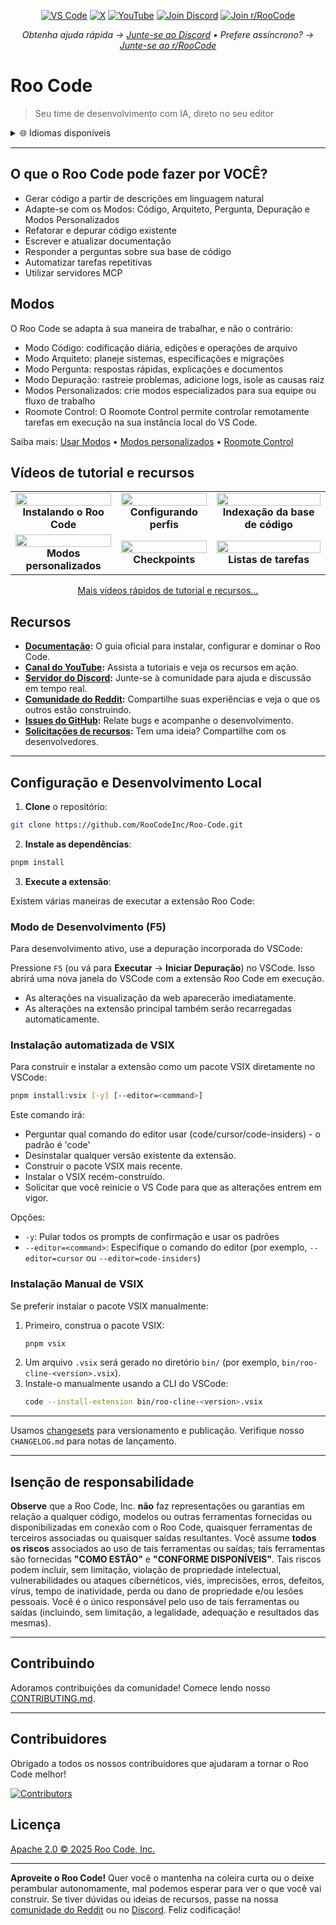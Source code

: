 <p align="center">
  <a href="https://marketplace.visualstudio.com/items?itemName=RooVeterinaryInc.roo-cline"><img src="https://img.shields.io/visual-studio-marketplace/v/RooVeterinaryInc.roo-cline.svg?label=VS%20Code&color=%23007ACC&style=flat&logo=visualstudiocode&logoColor=white" alt="VS Code"></a>
  <a href="https://x.com/roocode"><img src="https://img.shields.io/badge/roo_code-000000?style=flat&logo=x&logoColor=white" alt="X"></a>
  <a href="https://youtube.com/@roocodeyt?feature=shared"><img src="https://img.shields.io/badge/YouTube-FF0000?style=flat&logo=youtube&logoColor=white" alt="YouTube"></a>
  <a href="https://discord.gg/roocode"><img src="https://img.shields.io/badge/Join%20Discord-5865F2?style=flat&logo=discord&logoColor=white" alt="Join Discord"></a>
  <a href="https://www.reddit.com/r/RooCode/"><img src="https://img.shields.io/badge/Join%20r%2FRooCode-FF4500?style=flat&logo=reddit&logoColor=white" alt="Join r/RooCode"></a>
</p>
<p align="center">
  <em>Obtenha ajuda rápida → <a href="https://discord.gg/roocode">Junte-se ao Discord</a> • Prefere assíncrono? → <a href="https://www.reddit.com/r/RooCode/">Junte-se ao r/RooCode</a></em>
</p>

# Roo Code

> Seu time de desenvolvimento com IA, direto no seu editor

<details>
  <summary>🌐 Idiomas disponíveis</summary>

- [English](../../README.md)
- [Català](../ca/README.md)
- [Deutsch](../de/README.md)
- [Español](../es/README.md)
- [Français](../fr/README.md)
- [हिंदी](../hi/README.md)
- [Bahasa Indonesia](../id/README.md)
- [Italiano](../it/README.md)
- [日本語](../ja/README.md)
- [한국어](../ko/README.md)
- [Nederlands](../nl/README.md)
- [Polski](../pl/README.md)
- [Português (BR)](../pt-BR/README.md)
- [Русский](../ru/README.md)
- [Türkçe](../tr/README.md)
- [Tiếng Việt](../vi/README.md)
- [简体中文](../zh-CN/README.md)
- [繁體中文](../zh-TW/README.md)
- ...
  </details>

---

## O que o Roo Code pode fazer por VOCÊ?

- Gerar código a partir de descrições em linguagem natural
- Adapte-se com os Modos: Código, Arquiteto, Pergunta, Depuração e Modos Personalizados
- Refatorar e depurar código existente
- Escrever e atualizar documentação
- Responder a perguntas sobre sua base de código
- Automatizar tarefas repetitivas
- Utilizar servidores MCP

## Modos

O Roo Code se adapta à sua maneira de trabalhar, e não o contrário:

- Modo Código: codificação diária, edições e operações de arquivo
- Modo Arquiteto: planeje sistemas, especificações e migrações
- Modo Pergunta: respostas rápidas, explicações e documentos
- Modo Depuração: rastreie problemas, adicione logs, isole as causas raiz
- Modos Personalizados: crie modos especializados para sua equipe ou fluxo de trabalho
- Roomote Control: O Roomote Control permite controlar remotamente tarefas em execução na sua instância local do VS Code.

Saiba mais: [Usar Modos](https://docs.roocode.com/basic-usage/using-modes) • [Modos personalizados](https://docs.roocode.com/advanced-usage/custom-modes) • [Roomote Control](https://docs.roocode.com/roo-code-cloud/roomote-control)

## Vídeos de tutorial e recursos

<div align="center">

|                                                                                                                                                                             |                                                                                                                                                                           |                                                                                                                                                                                   |
| :-------------------------------------------------------------------------------------------------------------------------------------------------------------------------: | :-----------------------------------------------------------------------------------------------------------------------------------------------------------------------: | :-------------------------------------------------------------------------------------------------------------------------------------------------------------------------------: |
| <a href="https://www.youtube.com/watch?v=Mcq3r1EPZ-4"><img src="https://img.youtube.com/vi/Mcq3r1EPZ-4/maxresdefault.jpg" width="100%"></a><br><b>Instalando o Roo Code</b> | <a href="https://www.youtube.com/watch?v=ZBML8h5cCgo"><img src="https://img.youtube.com/vi/ZBML8h5cCgo/maxresdefault.jpg" width="100%"></a><br><b>Configurando perfis</b> | <a href="https://www.youtube.com/watch?v=r1bpod1VWhg"><img src="https://img.youtube.com/vi/r1bpod1VWhg/maxresdefault.jpg" width="100%"></a><br><b>Indexação da base de código</b> |
| <a href="https://www.youtube.com/watch?v=qgqceCuhlRA"><img src="https://img.youtube.com/vi/qgqceCuhlRA/maxresdefault.jpg" width="100%"></a><br><b>Modos personalizados</b>  |     <a href="https://www.youtube.com/watch?v=Ho30nyY332E"><img src="https://img.youtube.com/vi/Ho30nyY332E/maxresdefault.jpg" width="100%"></a><br><b>Checkpoints</b>     |      <a href="https://www.youtube.com/watch?v=6h5vB9PpoPk"><img src="https://img.youtube.com/vi/6h5vB9PpoPk/maxresdefault.jpg" width="100%"></a><br><b>Listas de tarefas</b>      |

</div>
<p align="center">
<a href="https://docs.roocode.com/tutorial-videos">Mais vídeos rápidos de tutorial e recursos...</a>
</p>

## Recursos

- **[Documentação](https://docs.roocode.com):** O guia oficial para instalar, configurar e dominar o Roo Code.
- **[Canal do YouTube](https://youtube.com/@roocodeyt?feature=shared):** Assista a tutoriais e veja os recursos em ação.
- **[Servidor do Discord](https://discord.gg/roocode):** Junte-se à comunidade para ajuda e discussão em tempo real.
- **[Comunidade do Reddit](https://www.reddit.com/r/RooCode):** Compartilhe suas experiências e veja o que os outros estão construindo.
- **[Issues do GitHub](https://github.com/RooCodeInc/Roo-Code/issues):** Relate bugs e acompanhe o desenvolvimento.
- **[Solicitações de recursos](https://github.com/RooCodeInc/Roo-Code/discussions/categories/feature-requests?discussions_q=is%3Aopen+category%3A%22Feature+Requests%22+sort%3Atop):** Tem uma ideia? Compartilhe com os desenvolvedores.

---

## Configuração e Desenvolvimento Local

1. **Clone** o repositório:

```sh
git clone https://github.com/RooCodeInc/Roo-Code.git
```

2. **Instale as dependências**:

```sh
pnpm install
```

3. **Execute a extensão**:

Existem várias maneiras de executar a extensão Roo Code:

### Modo de Desenvolvimento (F5)

Para desenvolvimento ativo, use a depuração incorporada do VSCode:

Pressione `F5` (ou vá para **Executar** → **Iniciar Depuração**) no VSCode. Isso abrirá uma nova janela do VSCode com a extensão Roo Code em execução.

- As alterações na visualização da web aparecerão imediatamente.
- As alterações na extensão principal também serão recarregadas automaticamente.

### Instalação automatizada de VSIX

Para construir e instalar a extensão como um pacote VSIX diretamente no VSCode:

```sh
pnpm install:vsix [-y] [--editor=<command>]
```

Este comando irá:

- Perguntar qual comando do editor usar (code/cursor/code-insiders) - o padrão é 'code'
- Desinstalar qualquer versão existente da extensão.
- Construir o pacote VSIX mais recente.
- Instalar o VSIX recém-construído.
- Solicitar que você reinicie o VS Code para que as alterações entrem em vigor.

Opções:

- `-y`: Pular todos os prompts de confirmação e usar os padrões
- `--editor=<command>`: Especifique o comando do editor (por exemplo, `--editor=cursor` ou `--editor=code-insiders`)

### Instalação Manual de VSIX

Se preferir instalar o pacote VSIX manualmente:

1.  Primeiro, construa o pacote VSIX:
    ```sh
    pnpm vsix
    ```
2.  Um arquivo `.vsix` será gerado no diretório `bin/` (por exemplo, `bin/roo-cline-<version>.vsix`).
3.  Instale-o manualmente usando a CLI do VSCode:
    ```sh
    code --install-extension bin/roo-cline-<version>.vsix
    ```

---

Usamos [changesets](https://github.com/changesets/changesets) para versionamento e publicação. Verifique nosso `CHANGELOG.md` para notas de lançamento.

---

## Isenção de responsabilidade

**Observe** que a Roo Code, Inc. **não** faz representações ou garantias em relação a qualquer código, modelos ou outras ferramentas fornecidas ou disponibilizadas em conexão com o Roo Code, quaisquer ferramentas de terceiros associadas ou quaisquer saídas resultantes. Você assume **todos os riscos** associados ao uso de tais ferramentas ou saídas; tais ferramentas são fornecidas **"COMO ESTÃO"** e **"CONFORME DISPONÍVEIS"**. Tais riscos podem incluir, sem limitação, violação de propriedade intelectual, vulnerabilidades ou ataques cibernéticos, viés, imprecisões, erros, defeitos, vírus, tempo de inatividade, perda ou dano de propriedade e/ou lesões pessoais. Você é o único responsável pelo uso de tais ferramentas ou saídas (incluindo, sem limitação, a legalidade, adequação e resultados das mesmas).

---

## Contribuindo

Adoramos contribuições da comunidade! Comece lendo nosso [CONTRIBUTING.md](CONTRIBUTING.md).

---

## Contribuidores

Obrigado a todos os nossos contribuidores que ajudaram a tornar o Roo Code melhor!

<!-- START CONTRIBUTORS SECTION - AUTO-GENERATED, DO NOT EDIT MANUALLY -->

[![Contributors](https://contrib.rocks/image?repo=RooCodeInc/roo-code&max=120&columns=12&cacheBust=0000000000)](https://github.com/RooCodeInc/roo-code/graphs/contributors)

<!-- END CONTRIBUTORS SECTION -->

## Licença

[Apache 2.0 © 2025 Roo Code, Inc.](../../LICENSE)

---

**Aproveite o Roo Code!** Quer você o mantenha na coleira curta ou o deixe perambular autonomamente, mal podemos esperar para ver o que você vai construir. Se tiver dúvidas ou ideias de recursos, passe na nossa [comunidade do Reddit](https://www.reddit.com/r/RooCode/) ou no [Discord](https://discord.gg/roocode). Feliz codificação!
